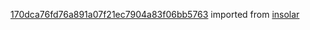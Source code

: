 [170dca76fd76a891a07f21ec7904a83f06bb5763](https://github.com/insolar/insolar/commit/170dca76fd76a891a07f21ec7904a83f06bb5763) imported from [insolar](https://github.com/insolar/insolar)
